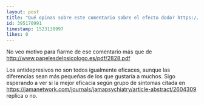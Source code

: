 ```yaml
---
layout: post
title: "Qué opinas sobre este comentario sobre el efecto dodo? https://evolucionyneurociencias.blogspot.com.es/2015/02/es-la-psicoterapia-para-la-depresion.html?showComment=1443801657600#c8242363329265625342\n\n¿Crees que todas las psicoterapias son igual de eficaces? ¿Y pasa lo mismo con los antidepresivos?"
id: 395170991
timestamp: 1523138997
likes: 0
---
```


 No veo motivo para fiarme de ese comentario más que de http://www.papelesdelpsicologo.es/pdf/2828.pdf

Los antidepresivos no son todos igualmente eficaces, aunque las diferencias sean más pequeñas de los que gustaría a muchos. Sigo esperando a ver si la mejor eficacia según grupo de síntomas citada en https://jamanetwork.com/journals/jamapsychiatry/article-abstract/2604309 replica o no.